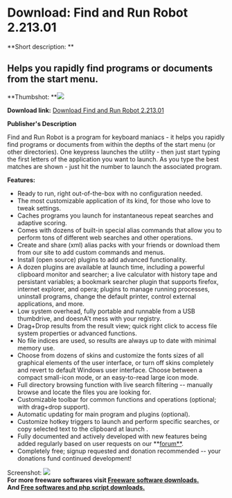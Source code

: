 # Download: Find and Run Robot 2.213.01

**Short description: **

## Helps you rapidly find programs or documents from the start menu.

  
**Thumbshot: **![](http://www.freewarefiles.com/screenshot/findrunrobot2_md.gif)   
  
**Download link:** [Download Find and Run Robot 2.213.01](http://freesoftwares.boysofts.com/Find-And-Run-Robot_program_16933.html)  
  

**Publisher's Description**  
  

Find and Run Robot is a program for keyboard maniacs - it helps you rapidly
find programs or documents from within the depths of the start menu (or other
directories). One keypress launches the utility - then just start typing the
first letters of the application you want to launch. As you type the best
matches are shown - just hit the number to launch the associated program.

**Features:**

  * Ready to run, right out-of-the-box with no configuration needed. 
  * The most customizable application of its kind, for those who love to tweak settings. 
  * Caches programs you launch for instantaneous repeat searches and adaptive scoring. 
  * Comes with dozens of built-in special alias commands that allow you to perform tons of different web searches and other operations. 
  * Create and share (xml) alias packs with your friends or download them from our site to add custom commands and menus. 
  * Install (open source) plugins to add advanced functionality. 
  * A dozen plugins are available at launch time, including a powerful clipboard monitor and searcher; a live calculator with history tape and persistant variables; a bookmark searcher plugin that supports firefox, internet explorer, and opera; plugins to manage running processes, uninstall programs, change the default printer, control external applications, and more. 
  * Low system overhead, fully portable and runnable from a USB thumbdrive, and doesnA't mess with your registry. 
  * Drag+Drop results from the result view; quick right click to access file system properties or advanced functions. 
  * No file indices are used, so results are always up to date with minimal memory use. 
  * Choose from dozens of skins and customize the fonts sizes of all graphical elements of the user interface, or turn off skins completely and revert to default Windows user interface. Choose between a compact small-icon mode, or an easy-to-read large icon mode. 
  * Full directory browsing function with live search filtering -- manually browse and locate the files you are looking for. 
  * Customizable toolbar for common functions and operations (optional; with drag+drop support). 
  * Automatic updating for main program and plugins (optional). 
  * Customize hotkey triggers to launch and perform specific searches, or copy selected text to the clipboard at launch . 
  * Fully documented and actively developed with new features being added regularly based on user requests on our **[forum**](http://www.donationcoder.com/Forums/bb/index.php?board=12.0). 
  * Completely free; signup requested and donation recommended -- your donations fund continued development! 

  
  
Screenshot: ![](http://www.freewarefiles.com/screenshot/findrunrobot2.gif)  
**For more freeware softwares visit [Freeware software downloads.](http://freesoftwares.boysofts.com/)**   
**And [Free softwares and php script downloads.](http://www.boysofts.com/)**

